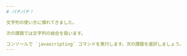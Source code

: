 ```yaml
---
# パチパチ！

文字列の使い方に慣れてきました。

次の課題では文字列の結合を扱います。

コンソールで `javascripting` コマンドを実行します。次の課題を選択しましょう。
---
```

